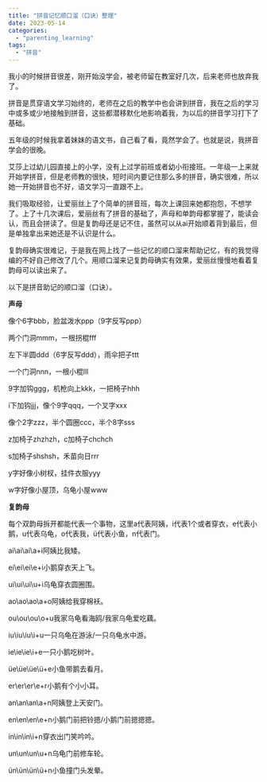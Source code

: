 ```yaml
---
title: "拼音记忆顺口溜（口诀）整理"
date: 2023-05-14
categories: 
  - "parenting_learning"
tags: 
  - "拼音"
---
```


我小的时候拼音很差，刚开始没学会，被老师留在教室好几次，后来老师也放弃我了。

拼音是贯穿语文学习始终的，老师在之后的教学中也会讲到拼音，我在之后的学习中或多或少地接触到拼音，这些都潜移默化地影响着我，为以后的拼音学习打下了基础。

五年级的时候我拿着妹妹的语文书，自己看了看，竟然学会了。也就是说，我拼音学会的很晚。

艾莎上过幼儿园直接上的小学，没有上过学前班或者幼小衔接班。一年级一上来就开始学拼音，但是老师教的很快，短时间内要记住那么多的拼音，确实很难，所以她一开始拼音也不好，语文学习一直跟不上。

我们吸取经验，让爱丽丝上了个简单的拼音班，每次上课回来她都抱怨，不想学了。上了十几次课后，爱丽丝有了拼音的基础了，声母和单韵母都掌握了，能读会认，而且会拼读了。但是复韵母还是记不住，虽然可以从ai开始顺着背到最后，但是单独拿出来她还是不认识是什么。

复韵母确实很难记，于是我在网上找了一些记忆的顺口溜来帮助记忆，有的我觉得编的不好自己修改了几个。用顺口溜来记复韵母确实有效果，爱丽丝慢慢地看着复韵母可以读出来了。

以下是拼音助记的顺口溜（口诀）。

**声母**

像个6字bbb，脸盆泼水ppp（9字反写ppp）

两个门洞mmm，一根拐棍fff

左下半圆ddd（6字反写ddd），雨伞把子ttt

一个门洞nnn，一根小棍lll

9字加钩ggg，机枪向上kkk，一把椅子hhh

i下加钩jjj，像个9字qqq，一个叉字xxx

像个2字zzz，半个圆圈ccc，半个8字sss

z加椅子zhzhzh，c加椅子chchch

s加椅子shshsh，禾苗向日rrr

y字好像小树杈，挂件衣服yyy

w字好像小屋顶，乌龟小屋www

**复韵母**

每个双韵母拆开都能代表一个事物，这里a代表阿姨，i代表1个或者穿衣，e代表小鹅，u代表乌龟，o代表我，ü代表小鱼，n代表门。

ai\\ai\\ai\\a+i阿姨比我矮。

ei\\ei\\ei\\e+i小鹅穿衣天上飞。

ui\\ui\\ui\\u+i乌龟穿衣圆圈围。

ao\\ao\\ao\\a+o阿姨给我穿棉袄。

ou\\ou\\ou\\o+u我家乌龟看海鸥/我家乌龟爱吃藕。

iu\\iu\\iu\\i+u一只乌龟在游泳/一只乌龟水中游。

ie\\ie\\ie\\i+e一只小鹅吃树叶。

üe\\üe\\üe\\ü+e小鱼带鹅去看月。

er\\er\\er\\e+r小鹅有个小小耳。

an\\an\\an\\a+n阿姨登上天安门。

en\\en\\en\\e+n小鹅门前把铃摁/小鹅门前摁摁摁。

in\\in\\in\\i+n穿衣出门笑吟吟。

un\\un\\un\\u+n乌龟门前修车轮。

ün\\ün\\ün\\ü+n小鱼撞门头发晕。
